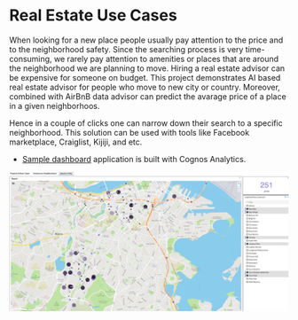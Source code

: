 # Real Estate Use Cases
When looking for a new place people usually pay attention to the price and to the neighborhood safety. Since the searching process is very time-consuming, we rarely pay attention to amenities or places that are around the neighborhood we are planning to move. Hiring a real estate advisor can be expensive for someone on budget. This project demonstrates AI based real estate advisor for people who move to new city or country. Moreover, combined with AirBnB data advisor can predict the avarage price of a place in a given neighborhoos. 

Hence in a couple of clicks one can narrow down their search to a specific neighborhood. This solution can be used with tools like Facebook marketplace, Craiglist, Kijiji, and etc.

- [Sample dashboard](https://dataplatform.cloud.ibm.com/dashboards/0b822704-5deb-48be-8133-1fb4c4f0c231/view/771bdc7e3b962b944fe2bde407cb28552e31255fb3bb815182d77b490c327997a86f1490c87a4909d3125432f5ed150cce) application is built with Cognos Analytics. 
<img src="https://github.com/ssuleyma/RealEstateAI/blob/main/rlai.gif" alt="REAI" width="700"/>
